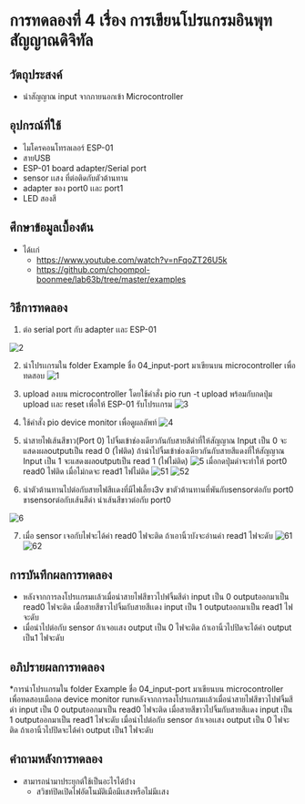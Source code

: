 # การทดลองที่ 4 เรื่อง การเขียนโปรแกรมอินพุทสัญญาณดิจิทัล

## วัตถุประสงค์ 
* นำสัญญาณ input จากภายนอกเข้า Microcontroller

## อุปกรณ์ที่ใช้
* ไมโครคอนโทรลเลอร์ ESP-01
* สายUSB
* ESP-01 board adapter/Serial port
* sensor เเสง ที่ต่อติดกับตัวต้านทาน
* adapter ของ port0 เเละ port1
* LED สองสี

## ศึกษาข้อมูลเบื้องต้น
* ได้เเก่
  * https://www.youtube.com/watch?v=nFqoZT26U5k
  * https://github.com/choompol-boonmee/lab63b/tree/master/examples

## วิธีการทดลอง
1. ต่อ serial port กับ adapter เเละ ESP-01

![2](https://user-images.githubusercontent.com/80879503/112354888-b966c000-8cff-11eb-8aa2-36e789bff509.jpg)

2. นำโปรเเกรมใน folder Example ชื่อ 04_input-port มาเขียนบน microcontroller เพื่อทดสอบ
![1](https://user-images.githubusercontent.com/80879503/112354971-cb486300-8cff-11eb-90b1-754050080017.jpg)

3. upload ลงบน microcontroller โดยใช้คำสั่ง pio run -t upload พร้อมกับกดปุ่ม upload เเละ reset เพื่อให้ ESP-01 รับโปรเเกรม
![3](https://user-images.githubusercontent.com/80879503/112355219-077bc380-8d00-11eb-9975-16111d79dc52.jpg)

4. ใช้คำสั่ง pio device monitor เพื่อดูผลลัพท์
![4](https://user-images.githubusercontent.com/80879503/112355367-28441900-8d00-11eb-812b-4a80628e289a.jpg)

5. นำสายไฟเส้นสีขาว(Port 0) ไปจิ้มเข้าช่องเดียวกันกับสายสีดำที่ให้สัญญาณ Input เป็น 0 จะแสดงผลoutputเป็น read 0 (ไฟติด) ถ้านำไปจิ้มเข้าช่องเดียวกันกับสายสีแดงที่ให้สัญญาณ Input เป็น 1 จะแสดงผลoutputเป็น read 1 (ไฟไม่ติด)
![5](https://user-images.githubusercontent.com/80879503/112355953-b9b38b00-8d00-11eb-8031-66d2a88696ae.jpg)
เมื่อกดปุ่มดำจะทำให้ port0 read0 ไฟติด เมื่อไม่กดจะ read1 ไฟไม่ติด
![51](https://user-images.githubusercontent.com/80879503/112357103-cc7a8f80-8d01-11eb-881a-9ccc87cfcca9.jpg)
![52](https://user-images.githubusercontent.com/80879503/112357127-cf758000-8d01-11eb-8c2d-3ebeac68f46b.jpg)

6. นำตัวต้านทานไปต่อกับสายไฟสีเเดงที่มีไฟเลี้ยง3v ขาตัวต้านทานที่พันกับsensorต่อกับ port0 ขาsensorต่อกับเส้นสีดำ นำเส้นสีขาวต่อกับ port0

![6](https://user-images.githubusercontent.com/80879503/112357974-78bc7600-8d02-11eb-9a7a-2594d63d9bc8.jpg)

7. เมื่อ sensor เจอกับไฟจะได้ค่า read0 ไฟจะติด ถ้าเอานิ้วบังจะอ่านค่า read1 ไฟจะดับ
![61](https://user-images.githubusercontent.com/80879503/112358415-e9639280-8d02-11eb-8b24-9950027816d7.jpg)
![62](https://user-images.githubusercontent.com/80879503/112358432-ee284680-8d02-11eb-8f13-9196a9b3e9de.jpg)

## การบันทึกผลการทดลอง
* หลังจากการลงโปรเเกรมเเล้วเมื่อนำสายไฟสีขาวไปฟจิ้มสีดำ input เป็น 0 outputออกมาเป็น read0 ไฟจะติด เมื่อสายสีขาวไปจิ้มกับสายสีเเดง input เป็น 1 outputออกมาเป็น read1 ไฟจะดับ
* เมื่อนำไปต่อกับ sensor ถ้าเจอเเสง output เป็น 0 ไฟจะติด ถ้าเอานิ้วไปปิดจะได้ค่า output เป็น1 ไฟจะดับ

## อภิปรายผลการทดลอง
*การนำโปรเเกรมใน folder Example ชื่อ 04_input-port มาเขียนบน microcontroller เพื่อทดสอบเมือกด device monitor runหลังจากการลงโปรเเกรมเเล้วเมื่อนำสายไฟสีขาวไปฟจิ้มสีดำ input เป็น 0 outputออกมาเป็น read0 ไฟจะติด เมื่อสายสีขาวไปจิ้มกับสายสีเเดง input เป็น 1 outputออกมาเป็น read1 ไฟจะดับ เมื่อนำไปต่อกับ sensor ถ้าเจอเเสง output เป็น 0 ไฟจะติด ถ้าเอานิ้วไปปิดจะได้ค่า output เป็น1 ไฟจะดับ

## คำถามหลังการทดลอง
* สามารถนำมาประยุกต์ใช้เป็นอะไรได้บ้่าง
  * สวิชท์ปิดเปิดไฟอัตโนมัติเมือมีเเสงหรือไม่มีเเสง

